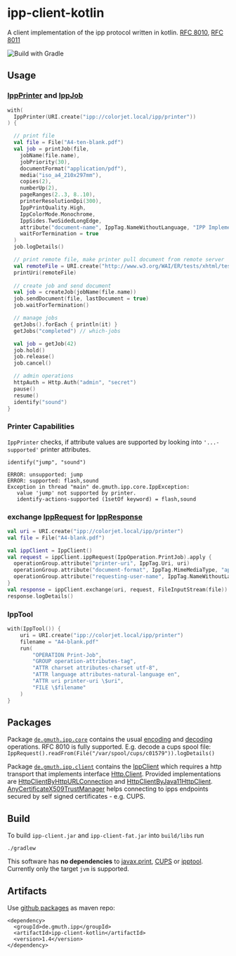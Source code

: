 # ipp-client-kotlin

A client implementation of the ipp protocol written in kotlin.
[RFC 8010](https://tools.ietf.org/html/rfc8010),
[RFC 8011](https://tools.ietf.org/html/rfc8011)

![Build with Gradle](https://github.com/gmuth/ipp-client-kotlin/workflows/Build%20with%20Gradle/badge.svg)

## Usage

### [IppPrinter](https://github.com/gmuth/ipp-client-kotlin/blob/master/src/main/kotlin/de/gmuth/ipp/client/IppPrinter.kt) and [IppJob](https://github.com/gmuth/ipp-client-kotlin/blob/master/src/main/kotlin/de/gmuth/ipp/client/IppJob.kt)
```kotlin
with(
  IppPrinter(URI.create("ipp://colorjet.local/ipp/printer"))
) {

  // print file
  val file = File("A4-ten-blank.pdf")
  val job = printJob(file,
    jobName(file.name),
    jobPriority(30),
    documentFormat("application/pdf"),
    media("iso_a4_210x297mm"),
    copies(2),
    numberUp(2),
    pageRanges(2..3, 8..10),
    printerResolutionDpi(300),
    IppPrintQuality.High,
    IppColorMode.Monochrome,
    IppSides.TwoSidedLongEdge,
    attribute("document-name", IppTag.NameWithoutLanguage, "IPP Implementation Guide"),
    waitForTermination = true
  )
  job.logDetails()

  // print remote file, make printer pull document from remote server
  val remoteFile = URI.create("http://www.w3.org/WAI/ER/tests/xhtml/testfiles/resources/pdf/dummy.pdf")
  printUri(remoteFile)
  
  // create job and send document
  val job = createJob(jobName(file.name))
  job.sendDocument(file, lastDocument = true)
  job.waitForTermination()

  // manage jobs
  getJobs().forEach { println(it) }
  getJobs("completed") // which-jobs

  val job = getJob(42)
  job.hold()
  job.release()
  job.cancel()

  // admin operations
  httpAuth = Http.Auth("admin", "secret")
  pause()
  resume()
  identify("sound")
}
```
### Printer Capabilities

`IppPrinter` checks, if attribute values are supported by looking into `'...-supported'` printer attributes.
```
identify("jump", "sound")

ERROR: unsupported: jump
ERROR: supported: flash,sound
Exception in thread "main" de.gmuth.ipp.core.IppException:
   value 'jump' not supported by printer.
   identify-actions-supported (1setOf keyword) = flash,sound
```

### exchange [IppRequest](https://github.com/gmuth/ipp-client-kotlin/blob/master/src/main/kotlin/de/gmuth/ipp/core/IppRequest.kt) for [IppResponse](https://github.com/gmuth/ipp-client-kotlin/blob/master/src/main/kotlin/de/gmuth/ipp/core/IppResponse.kt)

```kotlin
val uri = URI.create("ipp://colorjet.local/ipp/printer")
val file = File("A4-blank.pdf")

val ippClient = IppClient()
val request = ippClient.ippRequest(IppOperation.PrintJob).apply {
  operationGroup.attribute("printer-uri", IppTag.Uri, uri)
  operationGroup.attribute("document-format", IppTag.MimeMediaType, "application/pdf")
  operationGroup.attribute("requesting-user-name", IppTag.NameWithoutLanguage, "gmuth")
}
val response = ippClient.exchange(uri, request, FileInputStream(file))
response.logDetails()
```    
### IppTool
```kotlin
with(IppTool()) {
    uri = URI.create("ipp://colorjet.local/ipp/printer")
    filename = "A4-blank.pdf"
    run(
        "OPERATION Print-Job",
        "GROUP operation-attributes-tag",
        "ATTR charset attributes-charset utf-8",
        "ATTR language attributes-natural-language en",
        "ATTR uri printer-uri \$uri",
        "FILE \$filename"
    )
}
```
## Packages

Package
[`de.gmuth.ipp.core`](https://github.com/gmuth/ipp-client-kotlin/tree/master/src/main/kotlin/de/gmuth/ipp/core)
contains the usual
[encoding](https://github.com/gmuth/ipp-client-kotlin/blob/master/src/main/kotlin/de/gmuth/ipp/core/IppOutputStream.kt)
and
[decoding](https://github.com/gmuth/ipp-client-kotlin/blob/master/src/main/kotlin/de/gmuth/ipp/core/IppInputStream.kt)
operations. RFC 8010 is fully supported.
E.g. decode a cups spool file: 
`IppRequest().readFrom(File("/var/spool/cups/c01579")).logDetails()`

Package
[`de.gmuth.ipp.client`](https://github.com/gmuth/ipp-client-kotlin/tree/master/src/main/kotlin/de/gmuth/ipp/client)
contains the
[IppClient](https://github.com/gmuth/ipp-client-kotlin/blob/master/src/main/kotlin/de/gmuth/ipp/client/IppClient.kt)
which requires a http transport that implements interface
[Http.Client](https://github.com/gmuth/ipp-client-kotlin/blob/master/src/main/kotlin/de/gmuth/http/Http.kt).
Provided implementations are
[HttpClientByHttpURLConnection](https://github.com/gmuth/ipp-client-kotlin/blob/master/src/main/kotlin/de/gmuth/http/HttpClientByHttpURLConnection.kt)
and
[HttpClientByJava11HttpClient](https://github.com/gmuth/ipp-client-kotlin/blob/master/src/main/kotlin/de/gmuth/http/HttpClientByJava11HttpClient.kt).
[AnyCertificateX509TrustManager](https://github.com/gmuth/ipp-client-kotlin/blob/master/src/main/kotlin/de/gmuth/http/AnyCertificateX509TrustManager.kt)
helps connecting to ipps endpoints secured by self signed certificates - e.g. CUPS.

## Build

To build `ipp-client.jar` and `ipp-client-fat.jar` into `build/libs` run

    ./gradlew

This software has **no dependencies** to
[javax.print](https://docs.oracle.com/javase/7/docs/technotes/guides/jps/),
[CUPS](https://www.cups.org) or
[ipptool](https://www.cups.org/doc/man-ipptool.html).
Currently only the target `jvm` is supported. 

## Artifacts

Use [github packages](https://github.com/gmuth/ipp-client-kotlin/packages/214725/versions) as maven repo:

```
<dependency>
  <groupId>de.gmuth.ipp</groupId>
  <artifactId>ipp-client-kotlin</artifactId>
  <version>1.4</version>
</dependency>
```
